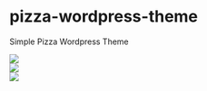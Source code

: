 # pizza-wordpress-theme
Simple Pizza Wordpress Theme

<img src="http://i.prntscr.com/mnzdpSvHSiGU5xVxUKqGjA.png"/>
<br>
<img src="http://i.prntscr.com/mQpQoBQDRxKxTtY0DGiAbg.png"/>
<br>
<img src="http://i.prntscr.com/RPnXA00DRrug2lVwI1i3FA.png"/>


